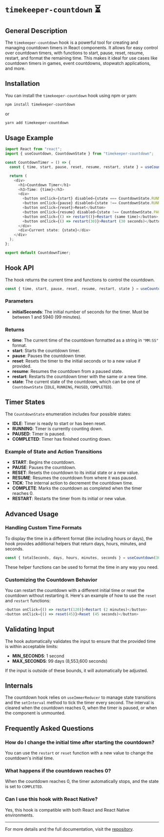 # `timekeeper-countdown` ⏳

## General Description

The `timekeeper-countdown` hook is a powerful tool for creating and managing countdown timers in React components. It allows for easy control over countdown timers, with functions to start, pause, reset, resume, restart, and format the remaining time. This makes it ideal for use cases like countdown timers in games, event countdowns, stopwatch applications, and more.

## Installation

You can install the `timekeeper-countdown` hook using npm or yarn:

```bash
npm install timekeeper-countdown
```

or

```bash
yarn add timekeeper-countdown
```

## Usage Example

```typescript
import React from "react";
import { useCountdown, CountdownState } from "timekeeper-countdown";

const CountdownTimer = () => {
  const { time, start, pause, reset, resume, restart, state } = useCountdown(60); // 60 seconds countdown

  return (
    <div>
      <h1>Countdown Timer</h1>
      <h3>Time: {time}</h3>
      <div>
        <button onClick={start} disabled={state === CountdownState.RUNNING}>Start</button>
        <button onClick={pause} disabled={state !== CountdownState.RUNNING}>Pause</button>
        <button onClick={reset}>Reset</button>
        <button onClick={resume} disabled={state !== CountdownState.PAUSED}>Resume</button>
        <button onClick={() => restart()}>Restart (same time)</button>
        <button onClick={() => restart(30)}>Restart (30 seconds)</button>
      </div>
      <div>Current state: {state}</div>
    </div>
  );
};

export default CountdownTimer;
```

## Hook API

The hook returns the current time and functions to control the countdown.

```typescript
const { time, start, pause, reset, resume, restart, state } = useCountdown(initialSeconds: number);
```

### Parameters

- **initialSeconds**: The initial number of seconds for the timer. Must be between 1 and 5940 (99 minutes).

### Returns

- **time**: The current time of the countdown formatted as a string in `"MM:SS"` format.
- **start**: Starts the countdown timer.
- **pause**: Pauses the countdown timer.
- **reset**: Resets the timer to the initial seconds or to a new value if provided.
- **resume**: Resumes the countdown from a paused state.
- **restart**: Restarts the countdown timer with the same or a new time.
- **state**: The current state of the countdown, which can be one of `CountdownState` (`IDLE`, `RUNNING`, `PAUSED`, `COMPLETED`).

## Timer States

The `CountdownState` enumeration includes four possible states:

- **IDLE**: Timer is ready to start or has been reset.
- **RUNNING**: Timer is currently counting down.
- **PAUSED**: Timer is paused.
- **COMPLETED**: Timer has finished counting down.

### Example of State and Action Transitions

- **START**: Begins the countdown.
- **PAUSE**: Pauses the countdown.
- **RESET**: Resets the countdown to its initial state or a new value.
- **RESUME**: Resumes the countdown from where it was paused.
- **TICK**: The internal action to decrement the countdown time.
- **COMPLETE**: Marks the countdown as completed when the timer reaches 0.
- **RESTART**: Restarts the timer from its initial or new value.

## Advanced Usage

### Handling Custom Time Formats

To display the time in a different format (like including hours or days), the hook provides additional helpers that return days, hours, minutes, and seconds.

```typescript
const { totalSeconds, days, hours, minutes, seconds } = useCountdown(3600); // 1 hour countdown
```

These helper functions can be used to format the time in any way you need.

### Customizing the Countdown Behavior

You can restart the countdown with a different initial time or reset the countdown without restarting it. Here's an example of how to use the `reset` and `restart` functions:

```typescript
<button onClick={() => restart(120)}>Restart (2 minutes)</button>
<button onClick={() => reset(45)}>Reset (45 seconds)</button>
```

## Validating Input

The hook automatically validates the input to ensure that the provided time is within acceptable limits:

- **MIN_SECONDS**: 1 second
- **MAX_SECONDS**: 99 days (8,553,600 seconds)

If the input is outside of these bounds, it will automatically be adjusted.

## Internals

The countdown hook relies on `useImmerReducer` to manage state transitions and the `setInterval` method to tick the timer every second. The interval is cleared when the countdown reaches 0, when the timer is paused, or when the component is unmounted.

## Frequently Asked Questions

### How do I change the initial time after starting the countdown?

You can use the `restart` or `reset` function with a new value to change the countdown's initial time.

### What happens if the countdown reaches 0?

When the countdown reaches 0, the timer automatically stops, and the state is set to `COMPLETED`.

### Can I use this hook with React Native?

Yes, this hook is compatible with both React and React Native environments.

---

For more details and the full documentation, visit the [repository](https://github.com/eagle-head/timekeeper-countdown).
